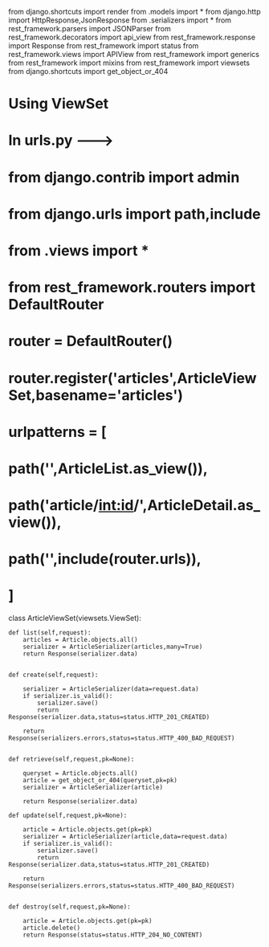 from django.shortcuts import render
from .models import *
from django.http import HttpResponse,JsonResponse
from .serializers import *
from rest_framework.parsers import JSONParser
from rest_framework.decorators import api_view
from rest_framework.response import Response
from rest_framework import status
from rest_framework.views import APIView
from rest_framework import generics
from rest_framework import mixins
from rest_framework import viewsets
from django.shortcuts import get_object_or_404


# Using ViewSet

# In urls.py --->
# from django.contrib import admin
# from django.urls import path,include
# from .views import *
# from rest_framework.routers import DefaultRouter

# router = DefaultRouter()
# router.register('articles',ArticleViewSet,basename='articles')

# urlpatterns = [
# 	  path('',ArticleList.as_view()),
#     path('article/<int:id>/',ArticleDetail.as_view()),
# 	path('',include(router.urls)),
# ]


class ArticleViewSet(viewsets.ViewSet):
    
	def list(self,request):
		articles = Article.objects.all()
		serializer = ArticleSerializer(articles,many=True)
		return Response(serializer.data)

	
	def create(self,request):

		serializer = ArticleSerializer(data=request.data)
		if serializer.is_valid():
			serializer.save()
			return Response(serializer.data,status=status.HTTP_201_CREATED)

		return Response(serializers.errors,status=status.HTTP_400_BAD_REQUEST)
	

	def retrieve(self,request,pk=None):

		queryset = Article.objects.all()
		article = get_object_or_404(queryset,pk=pk)
		serializer = ArticleSerializer(article)

		return Response(serializer.data)
	
	def update(self,request,pk=None):

		article = Article.objects.get(pk=pk)
		serializer = ArticleSerializer(article,data=request.data)
		if serializer.is_valid():
			serializer.save()
			return Response(serializer.data,status=status.HTTP_201_CREATED)

		return Response(serializers.errors,status=status.HTTP_400_BAD_REQUEST)


	def destroy(self,request,pk=None):

		article = Article.objects.get(pk=pk)
		article.delete()
		return Response(status=status.HTTP_204_NO_CONTENT)